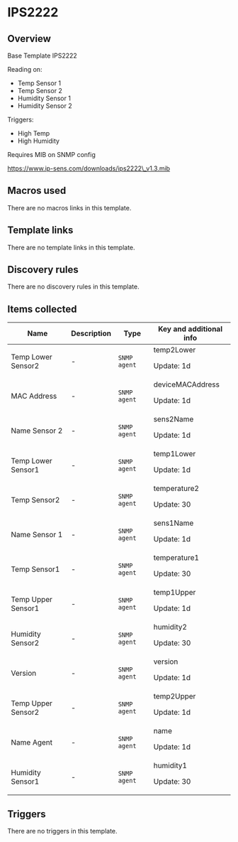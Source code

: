 # IPS2222

## Overview

Base Template IPS2222


Reading on:


* Temp Sensor 1
* Temp Sensor 2
* Humidity Sensor 1
* Humidity Sensor 2


Triggers:


* High Temp
* High Humidity


 


Requires MIB on SNMP config


https://www.ip-sens.com/downloads/ips2222\_v1.3.mib



## Macros used

There are no macros links in this template.

## Template links

There are no template links in this template.

## Discovery rules

There are no discovery rules in this template.

## Items collected

|Name|Description|Type|Key and additional info|
|----|-----------|----|----|
|Temp Lower Sensor2|<p>-</p>|`SNMP agent`|temp2Lower<p>Update: 1d</p>|
|MAC Address|<p>-</p>|`SNMP agent`|deviceMACAddress<p>Update: 1d</p>|
|Name Sensor 2|<p>-</p>|`SNMP agent`|sens2Name<p>Update: 1d</p>|
|Temp Lower Sensor1|<p>-</p>|`SNMP agent`|temp1Lower<p>Update: 1d</p>|
|Temp Sensor2|<p>-</p>|`SNMP agent`|temperature2<p>Update: 30</p>|
|Name Sensor 1|<p>-</p>|`SNMP agent`|sens1Name<p>Update: 1d</p>|
|Temp Sensor1|<p>-</p>|`SNMP agent`|temperature1<p>Update: 30</p>|
|Temp Upper Sensor1|<p>-</p>|`SNMP agent`|temp1Upper<p>Update: 1d</p>|
|Humidity Sensor2|<p>-</p>|`SNMP agent`|humidity2<p>Update: 30</p>|
|Version|<p>-</p>|`SNMP agent`|version<p>Update: 1d</p>|
|Temp Upper Sensor2|<p>-</p>|`SNMP agent`|temp2Upper<p>Update: 1d</p>|
|Name Agent|<p>-</p>|`SNMP agent`|name<p>Update: 1d</p>|
|Humidity Sensor1|<p>-</p>|`SNMP agent`|humidity1<p>Update: 30</p>|
## Triggers

There are no triggers in this template.

